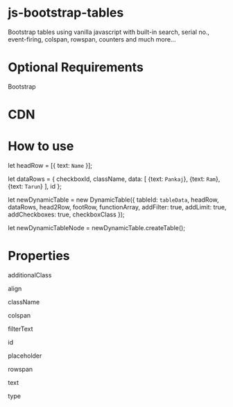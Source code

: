 # js-bootstrap-tables

Bootstrap tables using vanilla javascript with built-in search, serial no., event-firing, colspan, rowspan, counters and much more...

# Optional Requirements

Bootstrap

# CDN

<script src="https://cdn.jsdelivr.net/gh/TaxHeal-in/js-bootstrap-tables@0.4.0/src/html.js"></script>
<script src="https://cdn.jsdelivr.net/gh/TaxHeal-in/js-bootstrap-tables@0.4.0/src/autocomplete.js"></script>
<script src="https://cdn.jsdelivr.net/gh/TaxHeal-in/js-bootstrap-tables@0.4.0/src/table.js"></script>

# How to use

let headRow = [{ text: `Name` }];

let dataRows = {
checkboxId,
className,
data: [
{text: `Pankaj`},
{text: `Ram`},
{text: `Tarun`}
],
id
};

let newDynamicTable = new DynamicTable({
tableId: `tableData`,
headRow,
dataRows,
head2Row,
footRow,
functionArray,
addFilter: true,
addLimit: true,
addCheckboxes: true,
checkboxClass
});

let newDynamicTableNode = newDynamicTable.createTable();

# Properties

additionalClass

align

className

colspan

filterText

id

placeholder

rowspan

text

type
